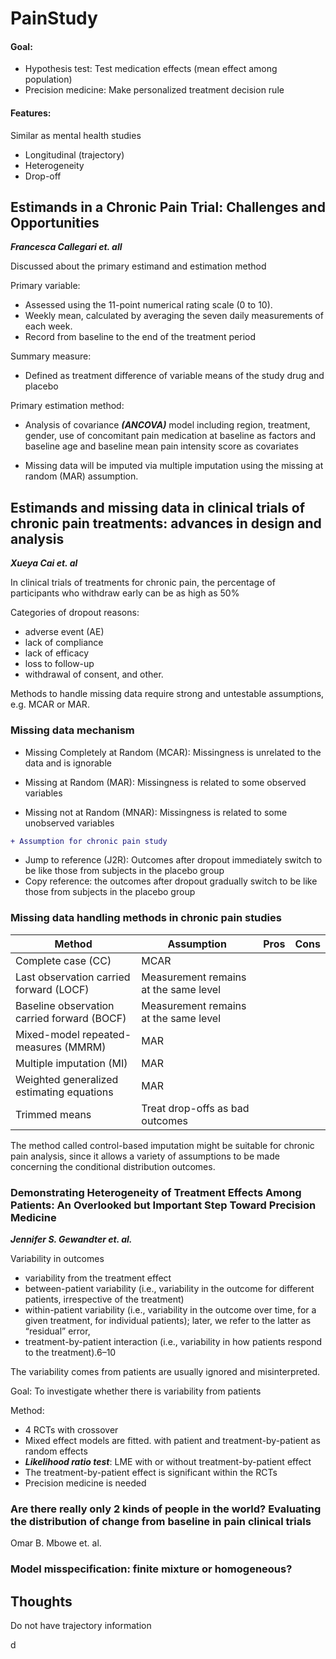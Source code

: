# PainStudy


#### Goal: 

* Hypothesis test: Test medication effects (mean effect among population)
* Precision medicine: Make personalized treatment decision rule

#### Features: 

Similar as mental health studies

* Longitudinal (trajectory)
* Heterogeneity 
* Drop-off



## Estimands in a Chronic Pain Trial: Challenges and Opportunities
***Francesca Callegari et. all***

Discussed about the primary estimand and estimation method 

Primary variable: 

* Assessed using the 11-point numerical rating scale (0 to 10).
* Weekly mean, calculated by averaging the seven daily measurements of each week.
* Record from baseline to the end of the treatment period

Summary measure: 

* Defined as treatment difference of variable means of the study drug and placebo

Primary estimation method: 

* Analysis of covariance ***(ANCOVA)*** model including region, treatment, gender, use of concomitant pain medication at baseline as factors and baseline age and baseline mean pain intensity score as covariates

* Missing data will be imputed via multiple imputation using the missing at random (MAR) assumption.


## Estimands and missing data in clinical trials of chronic pain treatments: advances in design and analysis
***Xueya Cai et. al***

In clinical trials of treatments for chronic pain, the percentage of participants who withdraw early can be as high as 50%

Categories of dropout reasons: 

* adverse event (AE)
* lack of compliance
* lack of efficacy
* loss to follow-up
* withdrawal of consent, and other.

Methods to handle missing data require strong and untestable assumptions, e.g. MCAR or MAR. 

### Missing data mechanism

* Missing Completely at Random (MCAR): Missingness is unrelated to the data and is ignorable

* Missing at Random (MAR): Missingness is related to some observed variables

* Missing not at Random (MNAR): Missingness is related to some unobserved variables

```diff
+ Assumption for chronic pain study
```

* Jump to reference (J2R): Outcomes after dropout immediately switch to be like those from subjects in the placebo group 
* Copy reference: the outcomes after dropout gradually switch to be like those from subjects in the placebo group


### Missing data handling methods in chronic pain studies

| Method | Assumption | Pros | Cons|
| --- | --- | --- |--- |
|Complete case (CC) |  MCAR | | |
|Last observation carried forward (LOCF)| Measurement remains at the same level | |
|Baseline observation carried forward (BOCF)|Measurement remains at the same level | | 
|Mixed-model repeated-measures (MMRM) | MAR | | |
|Multiple imputation (MI)| MAR |  | |
|Weighted generalized estimating equations| MAR | | |
|Trimmed means|Treat drop-offs as bad outcomes | | | 


The method called control-based imputation might be suitable for chronic pain analysis, since it allows a variety of assumptions to be made concerning the conditional distribution outcomes. 


### Demonstrating Heterogeneity of Treatment Effects Among Patients: An Overlooked but Important Step Toward Precision Medicine
***Jennifer S. Gewandter et. al.***

Variability in outcomes
* variability from the treatment effect 
* between-patient variability (i.e., variability in the outcome for different patients, irrespective of the treatment)
* within-patient variability (i.e., variability in the outcome over time, for a given treatment, for individual patients); later, we refer to the latter as “residual” error, 
* treatment-by-patient interaction (i.e., variability in how patients respond to the treatment).6–10

The variability comes from patients are usually ignored and misinterpreted.

Goal: To investigate whether there is variability from patients 

Method: 

* 4 RCTs with crossover
* Mixed effect models are fitted. with patient and treatment-by-patient as random effects 
* ***Likelihood ratio test***: LME with or without treatment-by-patient effect
* The  treatment-by-patient effect is significant within the RCTs
* Precision medicine is needed


### Are there really only 2 kinds of people in the world? Evaluating the distribution of change from baseline in pain clinical trials 
Omar B. Mbowe et. al.


### Model misspecification: finite mixture or homogeneous?




## Thoughts 

Do not have trajectory information 

d
